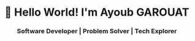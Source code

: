 <h1 align="center">👋 Hello World! I'm Ayoub GAROUAT</h1>
<h3 align="center"> Software Developer | Problem Solver | Tech Explorer</h3>
